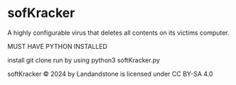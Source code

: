 # sofKracker
A highly configurable virus that deletes all contents on its victims computer.

MUST HAVE PYTHON INSTALLED



install
git clone
run by using
python3 softKracker.py






 softKracker © 2024 by Landandstone is licensed under CC BY-SA 4.0 
